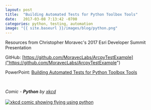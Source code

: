 ```yaml
---
layout: post
title:  "Building Automated Tests for Python Toolbox Tools"
date:   2017-03-08 7:13:42 -0700
categories: python, testing, automation
image: "{{ site.baseurl }}/images/blog/python.png"
---
```


Resources from Christopher Moravec's 2017 Esri Developer Summit Presentation




GitHub: [https://github.com/MoravecLabs/ArcpyTestExample]("https://github.com/MoravecLabs/ArcpyTestExample")

PowerPoint: [Building Automated Tests for Python Toolbox Tools](http://localhost:4000/resources/automated-tests-python.pdf)

<br/>

_Comic - **Python** by [xkcd](https://xkcd.com)_
<br/>
<br/>
[<img src="{{ site.baseurl }}/images/blog/python.png" alt="xkcd comic showing flying using python">](https://xkcd.com/353) 